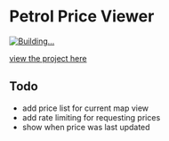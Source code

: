 # Petrol Price Viewer

[![Building...](https://github.com/connorturlan/petrol-price-viewer/actions/workflows/deploy-react.yml/badge.svg)](https://github.com/connorturlan/petrol-price-viewer/actions/workflows/deploy-react.yml)

[view the project here](https://connorturlan.github.io/petrol-price-viewer/)

## Todo

- add price list for current map view
- add rate limiting for requesting prices
- show when price was last updated
